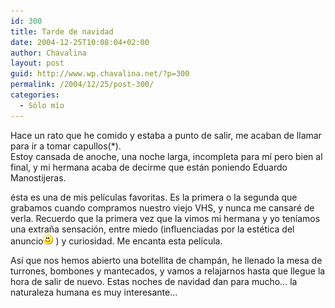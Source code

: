 ```yaml
---
id: 300
title: Tarde de navidad
date: 2004-12-25T10:08:04+02:00
author: Chavalina
layout: post
guid: http://www.wp.chavalina.net/?p=300
permalink: /2004/12/25/post-300/
categories:
  - Sólo mío
---
```

Hace un rato que he comido y estaba a punto de salir, me acaban de llamar para ir a tomar capullos(*).  
Estoy cansada de anoche, una noche larga, incompleta para m&iacute; pero bien al final, y mi hermana acaba de decirme que están poniendo Eduardo Manostijeras.

ésta es una de mis pel&iacute;culas favoritas. Es la primera o la segunda que grabamos cuando compramos nuestro viejo VHS, y nunca me cansaré de verla. Recuerdo que la primera vez que la vimos mi hermana y yo ten&iacute;amos una extra&ntilde;a sensación, entre miedo (influenciadas por la estética del anuncio![emo](/imagenes/emoticonos/sonrisa.gif) ) y curiosidad. Me encanta esta pel&iacute;cula.

As&iacute; que nos hemos abierto una botellita de champán, he llenado la mesa de turrones, bombones y mantecados, y vamos a relajarnos hasta que llegue la hora de salir de nuevo. Estas noches de navidad dan para mucho… la naturaleza humana es muy interesante…